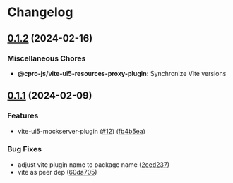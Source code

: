 # Changelog

## [0.1.2](https://github.com/cpro-js/ui5-vite/compare/@cpro-js/vite-ui5-resources-proxy-plugin-v0.1.1...@cpro-js/vite-ui5-resources-proxy-plugin-v0.1.2) (2024-02-16)


### Miscellaneous Chores

* **@cpro-js/vite-ui5-resources-proxy-plugin:** Synchronize Vite versions

## [0.1.1](https://github.com/cpro-js/ui5-vite/compare/@cpro-js/vite-ui5-resources-proxy-plugin-v0.0.1...@cpro-js/vite-ui5-resources-proxy-plugin-v0.1.1) (2024-02-09)


### Features

* vite-ui5-mockserver-plugin ([#12](https://github.com/cpro-js/ui5-vite/issues/12)) ([fb4b5ea](https://github.com/cpro-js/ui5-vite/commit/fb4b5eae82644fd67d2386e020e0e6013cc3cce9))


### Bug Fixes

* adjust vite plugin name to package name ([2ced237](https://github.com/cpro-js/ui5-vite/commit/2ced2374d073114d03d73917c2951b41765b6009))
* vite as peer dep ([60da705](https://github.com/cpro-js/ui5-vite/commit/60da7051e61c17e8f55f72365e63f238a9b627a5))
